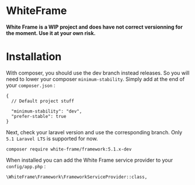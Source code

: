 # WhiteFrame

**White Frame is a WIP project and does have not correct versionning for the moment. Use it at your own risk.**

# Installation

With composer, you should use the dev branch instead releases. So you will need to lower your composer `minimum-stability`. Simply add at the end of your `composer.json` :

    {
      // Default project stuff
      
      "minimum-stability": "dev",
      "prefer-stable": true
    }

Next, check your laravel version and use the corresponding branch. Only `5.1 Laravel LTS` is supported for now.

    composer require white-frame/framework:5.1.x-dev

When installed you can add the White Frame service provider to your `config/app.php` :

    \WhiteFrame\Framework\FrameworkServiceProvider::class,

